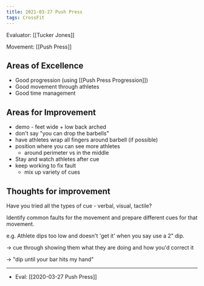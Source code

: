 ```yaml
---
title: 2021-03-27 Push Press
tags: CrossFit
---
```


Evaluator: [[Tucker Jones]]

Movement: [[Push Press]]

## Areas of Excellence
- Good progression (using [[Push Press Progression]])
- Good movement through athletes
- Good time management

## Areas for Improvement

- demo - feet wide + low back arched
- don't say "you can drop the barbells"
- have athletes wrap all fingers around barbell (if possible)
- position where you can see more athletes 
  - around perimeter vs in the middle
- Stay and watch athletes after cue
- keep working to fix fault
  - mix up variety of cues

## Thoughts for improvement

Have you tried all the types of cue - verbal, visual, tactile?

Identify common faults for the movement and prepare different cues for that movement.

e.g. Athlete dips too low and doesn't 'get it' when you say use a 2" dip.

-> cue through showing them what they are doing and how you'd correct it

-> "dip until your bar hits my hand"

---

- Eval: [[2020-03-27 Push Press]]
